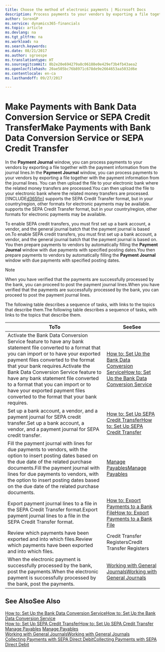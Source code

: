 ```yaml
---
title: Choose the method of electronic payments | Microsoft Docs
description: Process payments to your vendors by exporting a file together with the payment information from the journal lines.
author: SorenGP
ms.service: dynamics365-financials
ms.topic: article
ms.devlang: na
ms.tgt_pltfrm: na
ms.workload: na
ms.search.keywords: 
ms.date: 08/21/2017
ms.author: sgroespe
ms.translationtype: HT
ms.sourcegitcommit: 8b2e20e694279a8c06188e0e429ef3b4fb43aea2
ms.openlocfilehash: 20ae505bc76b8971c678de9e2664653aa5032d6e
ms.contentlocale: en-ca
ms.lasthandoff: 09/27/2017

---
```

# <a name="make-payments-with-bank-data-conversion-service-or-sepa-credit-transfer"></a><span data-ttu-id="f3399-103">Make Payments with Bank Data Conversion Service or SEPA Credit Transfer</span><span class="sxs-lookup"><span data-stu-id="f3399-103">Make Payments with Bank Data Conversion Service or SEPA Credit Transfer</span></span>
<span data-ttu-id="f3399-104">In the **Payment Journal** window, you can process payments to your vendors by exporting a file together with the payment information from the journal lines.</span><span class="sxs-lookup"><span data-stu-id="f3399-104">In the **Payment Journal** window, you can process payments to your vendors by exporting a file together with the payment information from the journal lines.</span></span> <span data-ttu-id="f3399-105">You can then upload the file to your electronic bank where the related money transfers are processed.</span><span class="sxs-lookup"><span data-stu-id="f3399-105">You can then upload the file to your electronic bank where the related money transfers are processed.</span></span> [!INCLUDE[d365fin](includes/d365fin_md.md)]<span data-ttu-id="f3399-106"> supports the SEPA Credit Transfer format, but in your country/region, other formats for electronic payments may be available.</span><span class="sxs-lookup"><span data-stu-id="f3399-106"> supports the SEPA Credit Transfer format, but in your country/region, other formats for electronic payments may be available.</span></span>   

 <span data-ttu-id="f3399-107">To enable SEPA credit transfers, you must first set up a bank account, a vendor, and the general journal batch that the payment journal is based on.</span><span class="sxs-lookup"><span data-stu-id="f3399-107">To enable SEPA credit transfers, you must first set up a bank account, a vendor, and the general journal batch that the payment journal is based on.</span></span> <span data-ttu-id="f3399-108">You then prepare payments to vendors by automatically filling the **Payment Journal** window with due payments with specified posting dates.</span><span class="sxs-lookup"><span data-stu-id="f3399-108">You then prepare payments to vendors by automatically filling the **Payment Journal** window with due payments with specified posting dates.</span></span>  

> [!NOTE]  
>  <span data-ttu-id="f3399-109">When you have verified that the payments are successfully processed by the bank, you can proceed to post the payment journal lines.</span><span class="sxs-lookup"><span data-stu-id="f3399-109">When you have verified that the payments are successfully processed by the bank, you can proceed to post the payment journal lines.</span></span>  

 <span data-ttu-id="f3399-110">The following table describes a sequence of tasks, with links to the topics that describe them.</span><span class="sxs-lookup"><span data-stu-id="f3399-110">The following table describes a sequence of tasks, with links to the topics that describe them.</span></span>   

|<span data-ttu-id="f3399-111">**To**</span><span class="sxs-lookup"><span data-stu-id="f3399-111">**To**</span></span>|<span data-ttu-id="f3399-112">**See**</span><span class="sxs-lookup"><span data-stu-id="f3399-112">**See**</span></span>|  
|------------|-------------|  
|<span data-ttu-id="f3399-113">Activate the Bank Data Conversion Service feature to have any bank statement file converted to a format that you can import or to have your exported payment files converted to the format that your bank requires.</span><span class="sxs-lookup"><span data-stu-id="f3399-113">Activate the Bank Data Conversion Service feature to have any bank statement file converted to a format that you can import or to have your exported payment files converted to the format that your bank requires.</span></span>|[<span data-ttu-id="f3399-114">How to: Set Up the Bank Data Conversion Service</span><span class="sxs-lookup"><span data-stu-id="f3399-114">How to: Set Up the Bank Data Conversion Service</span></span>](bank-how-setup-bank-statement-service.md)|  
|<span data-ttu-id="f3399-115">Set up a bank account, a vendor, and a payment journal for SEPA credit transfer.</span><span class="sxs-lookup"><span data-stu-id="f3399-115">Set up a bank account, a vendor, and a payment journal for SEPA credit transfer.</span></span>|[<span data-ttu-id="f3399-116">How to: Set Up SEPA Credit Transfer</span><span class="sxs-lookup"><span data-stu-id="f3399-116">How to: Set Up SEPA Credit Transfer</span></span>](finance-how-to-set-up-sepa-credit-transfer.md)|  
|<span data-ttu-id="f3399-117">Fill the payment journal with lines for due payments to vendors, with the option to insert posting dates based on the due date of the related purchase documents.</span><span class="sxs-lookup"><span data-stu-id="f3399-117">Fill the payment journal with lines for due payments to vendors, with the option to insert posting dates based on the due date of the related purchase documents.</span></span>|[<span data-ttu-id="f3399-118">Manage Payables</span><span class="sxs-lookup"><span data-stu-id="f3399-118">Manage Payables</span></span>](payables-manage-payables.md)|  
|<span data-ttu-id="f3399-119">Export payment journal lines to a file in the SEPA Credit Transfer format.</span><span class="sxs-lookup"><span data-stu-id="f3399-119">Export payment journal lines to a file in the SEPA Credit Transfer format.</span></span>|[<span data-ttu-id="f3399-120">How to: Export Payments to a Bank File</span><span class="sxs-lookup"><span data-stu-id="f3399-120">How to: Export Payments to a Bank File</span></span>](payables-how-export-payments-bank-file.md)|  
|<span data-ttu-id="f3399-121">Review which payments have been exported and into which files.</span><span class="sxs-lookup"><span data-stu-id="f3399-121">Review which payments have been exported and into which files.</span></span>|<span data-ttu-id="f3399-122">Credit Transfer Registers</span><span class="sxs-lookup"><span data-stu-id="f3399-122">Credit Transfer Registers</span></span>|  
|<span data-ttu-id="f3399-123">When the electronic payment is successfully processed by the bank, post the payments.</span><span class="sxs-lookup"><span data-stu-id="f3399-123">When the electronic payment is successfully processed by the bank, post the payments.</span></span>|[<span data-ttu-id="f3399-124">Working with General Journals</span><span class="sxs-lookup"><span data-stu-id="f3399-124">Working with General Journals</span></span>](ui-work-general-journals.md)|  

## <a name="see-also"></a><span data-ttu-id="f3399-125">See Also</span><span class="sxs-lookup"><span data-stu-id="f3399-125">See Also</span></span>  
[<span data-ttu-id="f3399-126">How to: Set Up the Bank Data Conversion Service</span><span class="sxs-lookup"><span data-stu-id="f3399-126">How to: Set Up the Bank Data Conversion Service</span></span>](bank-how-setup-bank-statement-service.md)  
[<span data-ttu-id="f3399-127">How to: Set Up SEPA Credit Transfer</span><span class="sxs-lookup"><span data-stu-id="f3399-127">How to: Set Up SEPA Credit Transfer</span></span>](finance-how-to-set-up-sepa-credit-transfer.md)  
<span data-ttu-id="f3399-128">[Manage Payables](payables-manage-payables.md) </span><span class="sxs-lookup"><span data-stu-id="f3399-128">[Manage Payables](payables-manage-payables.md) </span></span>  
[<span data-ttu-id="f3399-129">Working with General Journals</span><span class="sxs-lookup"><span data-stu-id="f3399-129">Working with General Journals</span></span>](ui-work-general-journals.md)  
[<span data-ttu-id="f3399-130">Collecting Payments with SEPA Direct Debit</span><span class="sxs-lookup"><span data-stu-id="f3399-130">Collecting Payments with SEPA Direct Debit</span></span>](finance-collect-payments-with-sepa-direct-debit.md)   

